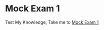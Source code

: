 # Mock Exam 1

  Test My Knowledge, Take me to [Mock Exam 1](https://kodekloud.com/courses/539883/lectures/10853074)
